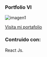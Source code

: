 
### Portfolio VI

![imagen1](https://i.ibb.co/zbMZNGP/home-vi.png)

[Visita mi portafolio](https://veroisabelherrera.github.io/portfolio-vi/)


### Contruido con:

React Js.